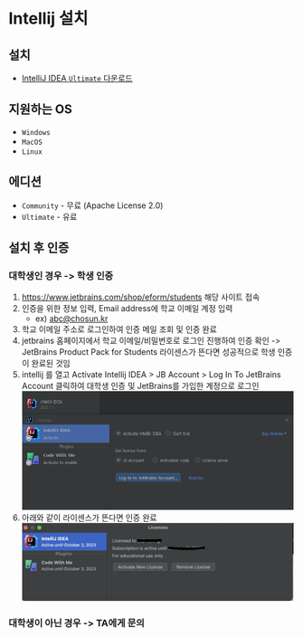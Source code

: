 # Intellij 설치

## 설치

* [IntelliJ IDEA `Ultimate` 다운로드](https://www.jetbrains.com/ko-kr/idea/download/)

## 지원하는 OS

* `Windows`
* `MacOS`
* `Linux`

## 에디션

* `Community` - 무료 (Apache License 2.0)
* `Ultimate` - 유료

## 설치 후 인증
### 대학생인 경우 -> 학생 인증
1. https://www.jetbrains.com/shop/eform/students 해당 사이트 접속
2. 인증을 위한 정보 입력, Email address에 학교 이메일 계정 입력 
    - ex) abc@chosun.kr
3. 학교 이메일 주소로 로그인하여 인증 메일 조회 및 인증 완료
4. jetbrains 홈페이지에서 학교 이메일/비밀번호로 로그인 진행하여 인증 확인
 -> JetBrains Product Pack for Students 라이센스가 뜬다면 성공적으로 학생 인증이 완료된 것임
6. intellij 를 열고 Activate Intellij IDEA > JB Account > Log In To JetBrains Account 클릭하여 대학생 인증 및 JetBrains를 가입한 계정으로 로그인
 ![Alt text](./images/14.png)
7. 아래와 같이 라이센스가 뜬다면 인증 완료
![Alt text](./images/15.png)

### 대학생이 아닌 경우 -> TA에게 문의
